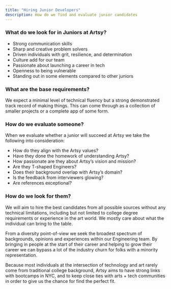 ```yaml
---
title: "Hiring Junior Developers"
description: How do we find and evaluate junior candidates
---
```


### What do we look for in Juniors at Artsy?

- Strong communication skills
- Sharp and creative problem solvers
- Driven individuals with grit, resilience, and determination
- Culture add for our team
- Passionate about launching a career in tech
- Openness to being vulnerable
- Standing out in some elements compared to other juniors

### What are the base requirements?

We expect a minimal level of technical fluency but a strong demonstrated track record of making things. This can
come through as a collection of smaller projects or a complete app of some form.

### How do we evaluate someone?

When we evaluate whether a junior will succeed at Artsy we take the following into consideration:

- How do they align with the Artsy values?
- Have they done the homework of understanding Artsy?
- How passionate are they about Artsy’s vision and mission?
- Are they T-shaped Engineers?
- Does their background overlap with Artsy’s domain?
- Is the feedback from interviewers glowing?
- Are references exceptional?

### How do we look for them?

We will aim to hire the best candidates from all possible sources without any technical limitations, including but
not limited to college degree requirements or experience in the art world. We mostly care about what the individual
can bring to the table.

From a diversity point-of-view we seek the broadest spectrum of backgrounds, opinions and experiences within our
Engineering team. By bringing in people at the start of their career and helping to grow their career we can bypass
a lot of the industry churn for folks with a minority representation.

Because most individuals at the intersection of technology and art rarely come from traditional college background,
Artsy aims to have strong links with bootcamps in NYC, and to keep close ties with arts + tech communities in order
to give us the chance for find the perfect fit.
